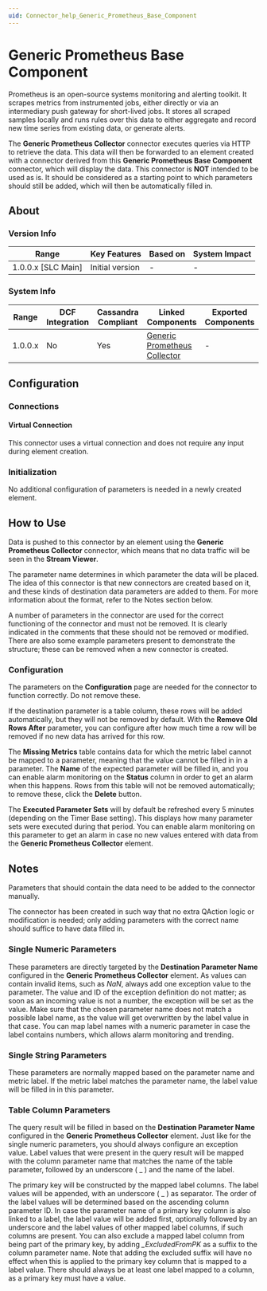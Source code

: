 ```yaml
---
uid: Connector_help_Generic_Prometheus_Base_Component
---
```


# Generic Prometheus Base Component

Prometheus is an open-source systems monitoring and alerting toolkit. It scrapes metrics from instrumented jobs, either directly or via an intermediary push gateway for short-lived jobs. It stores all scraped samples locally and runs rules over this data to either aggregate and record new time series from existing data, or generate alerts.

The **Generic Prometheus Collector** connector executes queries via HTTP to retrieve the data. This data will then be forwarded to an element created with a connector derived from this **Generic Prometheus Base Component** connector, which will display the data. This connector is **NOT** intended to be used as is. It should be considered as a starting point to which parameters should still be added, which will then be automatically filled in.

## About

### Version Info

| **Range**            | **Key Features** | **Based on** | **System Impact** |
|----------------------|------------------|--------------|-------------------|
| 1.0.0.x \[SLC Main\] | Initial version  | \-           | \-                |

### System Info

| **Range** | **DCF Integration** | **Cassandra Compliant** | **Linked Components**                                                                | **Exported Components** |
|-----------|---------------------|-------------------------|--------------------------------------------------------------------------------------|-------------------------|
| 1.0.0.x   | No                  | Yes                     | [Generic Prometheus Collector](xref:Connector_help_Generic_Prometheus_Collector) | \-                      |

## Configuration

### Connections

#### Virtual Connection

This connector uses a virtual connection and does not require any input during element creation.

### Initialization

No additional configuration of parameters is needed in a newly created element.

## How to Use

Data is pushed to this connector by an element using the **Generic Prometheus Collector** connector, which means that no data traffic will be seen in the **Stream Viewer**.

The parameter name determines in which parameter the data will be placed. The idea of this connector is that new connectors are created based on it, and these kinds of destination data parameters are added to them. For more information about the format, refer to the Notes section below.

A number of parameters in the connector are used for the correct functioning of the connector and must not be removed. It is clearly indicated in the comments that these should not be removed or modified. There are also some example parameters present to demonstrate the structure; these can be removed when a new connector is created.

### Configuration

The parameters on the **Configuration** page are needed for the connector to function correctly. Do not remove these.

If the destination parameter is a table column, these rows will be added automatically, but they will not be removed by default. With the **Remove Old Rows After** parameter, you can configure after how much time a row will be removed if no new data has arrived for this row.

The **Missing Metrics** table contains data for which the metric label cannot be mapped to a parameter, meaning that the value cannot be filled in in a parameter. The **Name** of the expected parameter will be filled in, and you can enable alarm monitoring on the **Status** column in order to get an alarm when this happens. Rows from this table will not be removed automatically; to remove these, click the **Delete** button.

The **Executed Parameter Sets** will by default be refreshed every 5 minutes (depending on the Timer Base setting). This displays how many parameter sets were executed during that period. You can enable alarm monitoring on this parameter to get an alarm in case no new values entered with data from the **Generic Prometheus Collector** element.

## Notes

Parameters that should contain the data need to be added to the connector manually.

The connector has been created in such way that no extra QAction logic or modification is needed; only adding parameters with the correct name should suffice to have data filled in.

### Single Numeric Parameters

These parameters are directly targeted by the **Destination Parameter Name** configured in the **Generic Prometheus Collector** element. As values can contain invalid items, such as *NaN*, always add one exception value to the parameter. The value and ID of the exception definition do not matter; as soon as an incoming value is not a number, the exception will be set as the value. Make sure that the chosen parameter name does not match a possible label name, as the value will get overwritten by the label value in that case. You can map label names with a numeric parameter in case the label contains numbers, which allows alarm monitoring and trending.

### Single String Parameters

These parameters are normally mapped based on the parameter name and metric label. If the metric label matches the parameter name, the label value will be filled in in this parameter.

### Table Column Parameters

The query result will be filled in based on the **Destination Parameter Name** configured in the **Generic Prometheus Collector** element. Just like for the single numeric parameters, you should always configure an exception value. Label values that were present in the query result will be mapped with the column parameter name that matches the name of the table parameter, followed by an underscore ( \_ ) and the name of the label.

The primary key will be constructed by the mapped label columns. The label values will be appended, with an underscore ( \_ ) as separator. The order of the label values will be determined based on the ascending column parameter ID. In case the parameter name of a primary key column is also linked to a label, the label value will be added first, optionally followed by an underscore and the label values of other mapped label columns, if such columns are present. You can also exclude a mapped label column from being part of the primary key, by adding *\_ExcludedFromPK* as a suffix to the column parameter name. Note that adding the excluded suffix will have no effect when this is applied to the primary key column that is mapped to a label value. There should always be at least one label mapped to a column, as a primary key must have a value.
